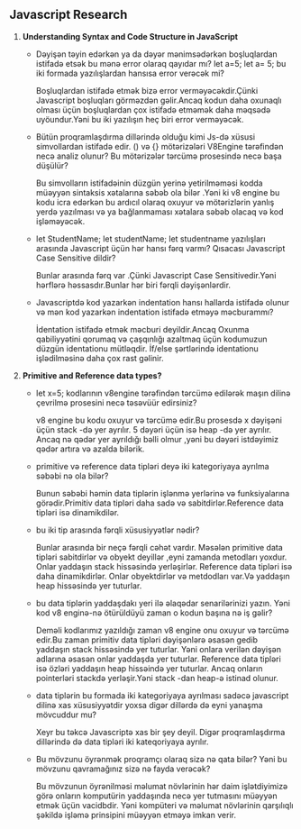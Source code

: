 ## Javascript Research

1. **Understanding Syntax and Code Structure in JavaScript**
   -  Dəyişən təyin edərkən ya da dəyər mənimsədərkən boşluqlardan istifadə etsək bu mənə error olaraq qayıdar mı? let a=5; let a= 5; bu iki formada yazılışlardan hansısa error verəcək mi?

      Boşluqlardan istifadə etmək bizə error verməyəcəkdir.Çünki Javascript boşluqları görməzdən gəlir.Ancaq kodun daha oxunaqlı olması üçün boşluqlardan çox istifadə etməmək daha məqsədə uyöundur.Yəni bu iki yazılışın heç biri error verməyəcək.

   - Bütün proqramlaşdırma dillərində olduğu kimi Js-də xüsusi simvollardan istifadə edir. () və {} mötərizələri V8Engine tərəfindən necə analiz olunur? Bu mötərizələr tərcümə prosesində necə başa düşülür?

     Bu simvolların istifadəinin düzgün yerinə yetirilməməsi kodda müəyyən sintaksis xətalarına səbəb ola bilər .Yəni ki v8 engine bu kodu icra edərkən bu ardıcıl olaraq oxuyur və mötərizlərin yanlış yerdə yazılması və ya bağlanmaması xətalara səbəb olacaq və kod işləməyəcək.
     
    - let StudentName; let studentName; let studentname yazılışları arasında Javascript üçün hər hansı fərq varmı? Qısacası Javascript Case Sensitive dildir?
     
      Bunlar arasında fərq var .Çünki Javascript Case Sensitivedir.Yəni hərflərə həssasdır.Bunlar hər biri fərqli dəyişənlərdir.

    - Javascriptdə kod yazarkən indentation hansı hallarda istifadə olunur və mən kod yazarkən indentation istifadə etməyə məcburammı?
     
      İdentation istifadə etmək məcburi deyildir.Ancaq Oxunma qabiliyyətini qorumaq və çaşqınlığı azaltmaq üçün kodumuzun düzgün identationu mütləqdir. İf/else şərtlərində identationu işlədilməsinə daha çox rast gəlinir.

 2. **Primitive and Reference data types?**
   
    - let x=5; kodlarının v8engine tərəfindən tərcümə edilərək maşın dilinə çevrilmə prosesini necə təsəvüür edirsiniz?
     
      v8 engine bu kodu oxuyur və tərcümə edir.Bu prosesdə x dəyişəni üçün stack -də yer ayrılır. 5 dəyəri üçün isə heap -də yer ayrılır. Ancaq nə qədər yer ayrıldığı bəlli olmur ,yəni bu dəyəri istdəyimiz qədər artıra və azalda bilərik.

    - primitive və reference data tipləri deyə iki kategoriyaya ayrılma səbəbi nə ola bilər?
     
      Bunun səbəbi həmin data tiplərin işlənmə yerlərinə və funksiyalarına görədir.Primitiv data tipləri daha sadə və sabitdirlər.Reference data tipləri isə dinamikdilər. 

     - bu iki tip arasında fərqli xüsusiyyətlər nədir?

       Bunlar arasında bir neçə fərqli cəhət vardır. Məsələn primitive data tipləri sabitdirlər və obyekt deyillər ,eyni zamanda metodları yoxdur. Onlar yaddaşın stack hissəsində yerləşirlər.
      Reference data tipləri isə daha dinamikdirlər. Onlar obyektdirlər və metdodları var.Və yaddaşın heap hissəsində yer tuturlar.

      - bu data tiplərin yaddaşdakı yeri ilə əlaqədar senarilərinizi yazın. Yəni kod v8 enginə-nə ötürüldüyü zaman o kodun başına nə iş gəlir?

        Deməli kodlarımız yazıldığı zaman v8 engine onu oxuyur və tərcümə edir.Bu zaman primitiv data tipləri dəyişənlərə əsasən gedib yaddaşın stack hissəsində yer tuturlar. Yəni onlara verilən dəyişən adlarına əsasən onlar yaddaşda yer tuturlar.
       Reference data tipləri isə özləri yaddaşın heap hissəində yer tuturlar. Ancaq onların pointerləri stackdə yerləşir.Yəni stack -dan heap-ə istinad olunur.

       - data tiplərin bu formada iki kategoriyaya ayrılması sadəcə javascript dilinə xas xüsusiyyətdir yoxsa digər dillərdə də eyni yanaşma mövcuddur mu?

         Xeyr bu təkcə Javascriptə xas bir şey deyil. Digər proqramlaşdırma dillərində də data tipləri iki kateqoriyaya ayrılır.

    - Bu mövzunu öyrənmək proqramçı olaraq sizə nə qata bilər? Yəni bu mövzunu qavramağınız sizə nə fayda verəcək?
      
      Bu mövzunun öyrənilməsi məlumat növlərinin hər daim işlətdiyimizə görə onların komputürin yaddaşında necə yer tutmasını müəyyən etmək üçün vacidbdir. Yəni kompüteri  və məlumat növlərinin qarşılıqlı şəkildə işləmə prinsipini müəyyən etməyə imkan verir.
